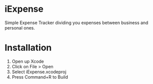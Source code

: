 # iExpense
 Simple Expense Tracker dividing you expenses between business and personal ones.

# Installation
 1. Open up Xcode
 2. Click on File > Open
 3. Select iExpense.xcodeproj
 4. Press Command+R to Build
 
